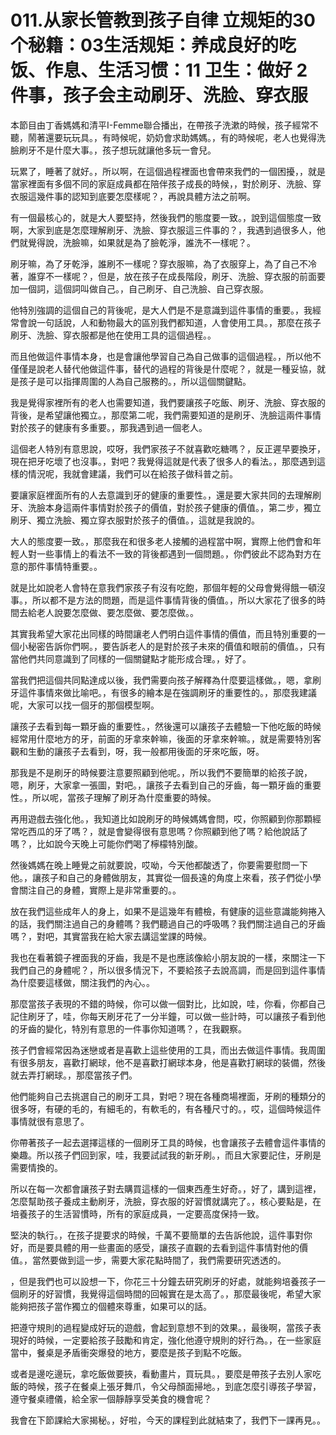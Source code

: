 # 011.从家长管教到孩子自律 立规矩的30个秘籍：03生活规矩：养成良好的吃饭、作息、生活习惯：11 卫生：做好 2 件事，孩子会主动刷牙、洗脸、穿衣服

本節目由丁香媽媽和清平I-Femme聯合播出，在帶孩子洗漱的時候，孩子經常不聽，鬧著還要玩玩具。，有時候呢，奶奶會求助媽媽。，有的時候呢，老人也覺得洗臉刷牙不是什麼大事。，孩子想玩就讓他多玩一會兒。

玩累了，睡著了就好。，所以啊，在這個過程裡面也會帶來我們的一個困擾，，就是當家裡面有多個不同的家庭成員都在陪伴孩子成長的時候，，對於刷牙、洗臉、穿衣服這幾件事的認知到底要怎麼樣呢？，再說具體方法之前啊。

有一個最核心的，就是大人要堅持，然後我們的態度要一致。，說到這個態度一致啊，大家到底是怎麼理解刷牙、洗臉、穿衣服這三件事的？，我遇到過很多人，他們就覺得說，洗臉嘛，如果就是為了臉乾淨，誰洗不一樣呢？。

刷牙嘛，為了牙乾淨，誰刷不一樣呢？穿衣服嘛，為了衣服穿上，為了自己不冷著，誰穿不一樣呢？，但是，放在孩子在成長階段，刷牙、洗臉、穿衣服的前面要加一個詞，這個詞叫做自己。，自己刷牙、自己洗臉、自己穿衣服。

他特別強調的這個自己的背後呢，是大人們是不是意識到這件事情的重要。，我經常會說一句話說，人和動物最大的區別我們都知道，人會使用工具。，那麼在孩子刷牙、洗臉、穿衣服都是他在使用工具的這個過程。。

而且他做這件事情本身，也是會讓他學習自己為自己做事的這個過程。，所以他不僅僅是說老人替代他做這件事，替代的過程的背後是什麼呢？，就是一種妥協，就是孩子是可以指揮周圍的人為自己服務的。，所以這個關鍵點。

我是覺得家裡所有的老人也需要知道，我們要讓孩子吃飯、刷牙、洗臉、穿衣服的背後，是希望讓他獨立。，那麼第二呢，我們需要知道的是刷牙、洗臉這兩件事情對於孩子的健康有多重要。，那我遇到過一個老人。

這個老人特別有意思說，哎呀，我們家孩子不就喜歡吃糖嗎？，反正遲早要換牙，現在把牙吃壞了也沒事。，對吧？我覺得這就是代表了很多人的看法。，那麼遇到這樣的情況呢，我就會建議，我們可以在給孩子做科普之前。

要讓家庭裡面所有的人去意識到牙的健康的重要性。，還是要大家共同的去理解刷牙、洗臉本身這兩件事情對於孩子的價值，對於孩子健康的價值。，第二步，獨立刷牙、獨立洗臉、獨立穿衣服對於孩子的價值。，這就是我說的。

大人的態度要一致。，那麼我在和很多老人接觸的過程當中啊，實際上他們會和年輕人對一些事情上的看法不一致的背後都遇到一個問題。，你們彼此不認為對方在意的那件事情特重要。。

就是比如說老人會特在意我們家孩子有沒有吃飽，那個年輕的父母會覺得餓一頓沒事。，所以都不是方法的問題，而是這件事情背後的價值。，所以大家花了很多的時間去給老人說要怎麼做、要怎麼做、要怎麼做。。

其實我希望大家花出同樣的時間讓老人們明白這件事情的價值，而且特別重要的一個小秘密告訴你們啊。，要告訴老人的是對於孩子未來的價值和眼前的價值。，只有當他們共同意識到了同樣的一個關鍵點才能形成合理。，好了。

當我們把這個共同點達成以後，我們需要向孩子解釋為什麼要這樣做。，嗯，拿刷牙這件事情來做比喻吧。，有很多的繪本是在強調刷牙的重要性的。，那麼我建議呢，大家可以找一個牙的那個模型啊。

讓孩子去看到每一顆牙齒的重要性。，然後還可以讓孩子去體驗一下他吃飯的時候經常用什麼地方的牙，前面的牙拿來幹嘛，後面的牙拿來幹嘛。，就是需要特別客觀和生動的讓孩子去看到，呀，我一般都用後面的牙來吃飯，呀。

那我是不是刷牙的時候要注意要照顧到他呢。，所以我們不要簡單的給孩子說，嗯，刷牙，大家拿一張圖，對吧。，讓孩子去看到自己的牙齒，每一顆牙齒的重要性。，所以呢，當孩子理解了刷牙為什麼重要的時候。

再用遊戲去強化他。，我知道比如說刷牙的時候媽媽會問，哎，你照顧到你那顆經常吃西瓜的牙了嗎？，就是會變得很有意思嗎？你照顧到他了嗎？給他說話了嗎？，比如說今天晚上可能你們喝了檸檬特別酸。

然後媽媽在晚上睡覺之前就要說，哎呦，今天他都酸透了，你要需要慰問一下他。，讓孩子和自己的身體做朋友，其實從一個長遠的角度上來看，孩子們從小學會關注自己的身體，實際上是非常重要的。。

放在我們這些成年人的身上，如果不是這幾年有體檢，有健康的這些意識能夠捲入的話，我們關注過自己的身體嗎？我們聽過自己的呼吸嗎？我們關注過自己的牙齒嗎？，對吧，其實當我在給大家去講這堂課的時候。

我也在看著鏡子裡面我的牙齒，我是不是也應該像給小朋友說的一樣，來關注一下我們自己的身體呢？，所以很多情況下，不要給孩子去說高調，而是回到這件事情為什麼要這樣做，關注我們的內心。。

那麼當孩子表現的不錯的時候，你可以做一個對比，比如說，哇，你看，你都自己記住刷牙了，哇，你每天刷牙花了一分半鐘，可以做一些計時，可以讓孩子看到他的牙齒的變化，特別有意思的一件事你知道嗎？，在我觀察。

孩子們會經常因為迷戀或者是喜歡上這些使用的工具，而出去做這件事情。我周圍有很多朋友，喜歡打網球，他不是喜歡打網球本身，他是喜歡打網球的裝備，然後就去弄打網球。，那麼當孩子們。

他們能夠自己去挑選自己的刷牙工具，對吧？現在各種商場裡面，牙刷的種類分的很多呀，有硬的毛的，有細毛的，有軟毛的，有各種尺寸的。，哎，這個時候這件事情就很有意思了。

你帶著孩子一起去選擇這樣的一個刷牙工具的時候，也會讓孩子去體會這件事情的樂趣。所以孩子們回到家，哇，我要試試我的新牙刷。，而且大家要記住，牙刷是需要情換的。

所以在每一次都會讓孩子對去購買這樣的一個東西產生好奇。，好了，講到這裡，怎麼幫助孩子養成主動刷牙，洗臉，穿衣服的好習慣就講完了。，核心要點是，在培養孩子的生活習慣時，所有的家庭成員，一定要高度保持一致。

堅決的執行。，在孩子提要求的時候，千萬不要簡單的去告訴他說，這件事對你好，而是要具體的用一些畫面的感受，讓孩子直觀的去看到這件事情對他的價值。，當然要做到這一步，需要大家花點時間了，我們需要研究透透的。

，但是我們也可以設想一下，你花三十分鐘去研究刷牙的好處，就能夠培養孩子一個刷牙的好習慣，我覺得這個時間的回報實在是太高了。，那麼最後呢，希望大家能夠把孩子當作獨立的個體來尊重，如果可以的話。

把遵守規則的過程變成好玩的遊戲，會起到意想不到的效果。，最後啊，當孩子表現好的時候，一定要給孩子鼓勵和肯定，強化他遵守規則的好行為。，在一些家庭當中，餐桌是矛盾衝突爆發的地方，要麼是孩子到點不吃飯。

或者是邊吃邊玩，拿吃飯做要挾，看動畫片，買玩具。，要麼是帶孩子去別人家吃飯的時候，孩子在餐桌上張牙舞爪，令父母顏面掃地。，到底怎麼引導孩子學習，遵守餐桌禮儀，給全家一個靜靜享受美食的機會呢？

我會在下節課給大家揭秘。，好啦，今天的課程到此就結束了，我們下一課再見。。
